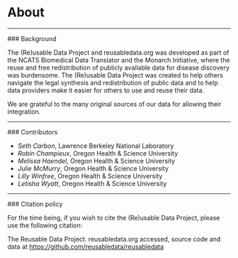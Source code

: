 # About

<hr />
### Background

The (Re)usable Data Project and reusabledata.org was developed as part
of the NCATS Biomedical Data Translator and the Monarch Initiative,
where the reuse and free redistribution of publicly available data for
disease discovery was burdensome. The (Re)usable Data Project was
created to help others navigate the legal synthesis and redistribution
of public data and to help data providers make it easier for others to
use and reuse their data.

We are grateful to the many original sources of our data for allowing
their integration.

<hr />
### Contributors

* *Seth Carbon*, Lawrence Berkeley National Laboratory
* *Robin Champieux*, Oregon Health & Science University
* *Melissa Haendel*, Oregon Health & Science University
* *Julie McMurry*, Oregon Health & Science University
* *Lilly Winfree*, Oregon Health & Science University
* *Letisha Wyatt*, Oregon Health & Science University

<hr />
### Citation policy

For the time being, if you wish to cite the (Re)usable Data Project,
please use the following citation:

The Reusable Data Project. reusabledata.org accessed, source code and data at https://github.com/reusabledata/reusabledata
